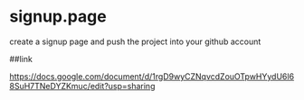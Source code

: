 # signup.page
create a signup page and push the project into your github account


##link

https://docs.google.com/document/d/1rgD9wyCZNqvcdZouOTpwHYydU6l68SuH7TNeDYZKmuc/edit?usp=sharing
